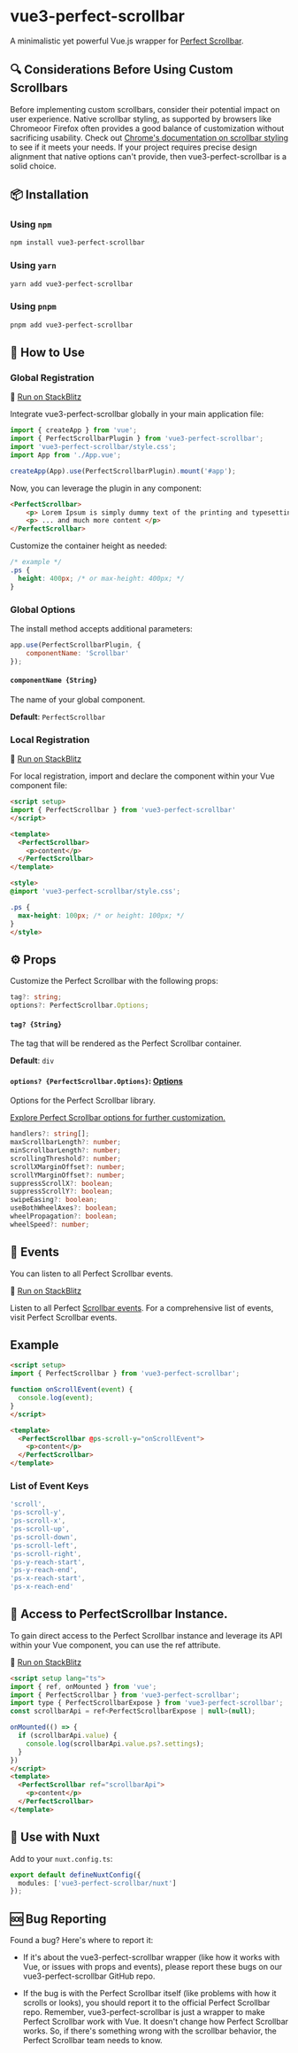 # vue3-perfect-scrollbar
A minimalistic yet powerful Vue.js wrapper for [Perfect Scrollbar](https://perfectscrollbar.com/).

## 🔍 Considerations Before Using Custom Scrollbars
Before implementing custom scrollbars, consider their potential impact on user experience. Native scrollbar styling, as supported by browsers like Chromeoor Firefox often provides a good balance of customization without sacrificing usability. Check out [Chrome's documentation on scrollbar styling](https://chat.openai.com/#:~:text=Chrome%27s%20documentation%20on%20scrollbar%20styling) to see if it meets your needs. If your project requires precise design alignment that native options can't provide, then vue3-perfect-scrollbar is a solid choice.

## 📦 Installation

### Using `npm`

```sh
npm install vue3-perfect-scrollbar
```

### Using `yarn`

```sh
yarn add vue3-perfect-scrollbar
```

### Using `pnpm`
```sh
pnpm add vue3-perfect-scrollbar
```

## 🔌 How to Use 

### Global Registration
🚀 [Run on StackBlitz](https://stackblitz.com/edit/vitejs-vite-xpb5dl?file=src%2FApp.vue)

Integrate vue3-perfect-scrollbar globally in your main application file:

```js
import { createApp } from 'vue';
import { PerfectScrollbarPlugin } from 'vue3-perfect-scrollbar';
import 'vue3-perfect-scrollbar/style.css';
import App from './App.vue';

createApp(App).use(PerfectScrollbarPlugin).mount('#app');
```

Now, you can leverage the plugin in any component:

```html
<PerfectScrollbar>
    <p> Lorem Ipsum is simply dummy text of the printing and typesetting industry. </p>
    <p> ... and much more content </p>
</PerfectScrollbar>
```

Customize the container height as needed:

```css
/* example */
.ps {
  height: 400px; /* or max-height: 400px; */
}
```

### Global Options

The install method accepts additional parameters:

```js
app.use(PerfectScrollbarPlugin, {
    componentName: 'Scrollbar'
});
```

#### `componentName {String}`
The name of your global component.

**Default**: `PerfectScrollbar`

### Local Registration
🚀 [Run on StackBlitz](hhttps://stackblitz.com/edit/vitejs-vite-uszgyc?file=src%2FApp.vue)

For local registration, import and declare the component within your Vue component file:

```html
<script setup>
import { PerfectScrollbar } from 'vue3-perfect-scrollbar'
</script>

<template>
  <PerfectScrollbar>
    <p>content</p>
  </PerfectScrollbar>
</template>

<style>
@import 'vue3-perfect-scrollbar/style.css';

.ps {
  max-height: 100px; /* or height: 100px; */
}
</style>
```

## ⚙️ Props 

Customize the Perfect Scrollbar with the following props:

```ts
tag?: string;
options?: PerfectScrollbar.Options;
```

#### `tag? {String}`
The tag that will be rendered as the Perfect Scrollbar container.

**Default**: `div`

#### `options? {PerfectScrollbar.Options}`: [Options](https://perfectscrollbar.com/options.html)
Options for the Perfect Scrollbar library.

[Explore Perfect Scrollbar options for further customization.](https://perfectscrollbar.com/options.html)
```ts
handlers?: string[];
maxScrollbarLength?: number;
minScrollbarLength?: number;
scrollingThreshold?: number;
scrollXMarginOffset?: number;
scrollYMarginOffset?: number;
suppressScrollX?: boolean;
suppressScrollY?: boolean;
swipeEasing?: boolean;
useBothWheelAxes?: boolean;
wheelPropagation?: boolean;
wheelSpeed?: number;
```

## 🔄 Events
You can listen to all Perfect Scrollbar events.

🚀 [Run on StackBlitz](https://stackblitz.com/edit/vitejs-vite-p6a2i7?embed=1&file=src%2FApp.vue)

Listen to all Perfect [Scrollbar events](https://perfectscrollbar.com/events.html). For a comprehensive list of events, visit Perfect Scrollbar events.
## Example
```html
<script setup>
import { PerfectScrollbar } from 'vue3-perfect-scrollbar';

function onScrollEvent(event) {
  console.log(event);
}
</script>

<template>
  <PerfectScrollbar @ps-scroll-y="onScrollEvent">
    <p>content</p>
  </PerfectScrollbar>
</template>
```

### List of Event Keys

```ts
'scroll',
'ps-scroll-y',
'ps-scroll-x',
'ps-scroll-up',
'ps-scroll-down',
'ps-scroll-left',
'ps-scroll-right',
'ps-y-reach-start',
'ps-y-reach-end',
'ps-x-reach-start',
'ps-x-reach-end'
```

## 🧩 Access to PerfectScrollbar Instance.

To gain direct access to the Perfect Scrollbar instance and leverage its API within your Vue component, you can use the ref attribute.

🚀 [Run on StackBlitz](https://stackblitz.com/edit/vitejs-vite-mhnwda?file=src%2FApp.vue)

```html
<script setup lang="ts">
import { ref, onMounted } from 'vue';
import { PerfectScrollbar } from 'vue3-perfect-scrollbar';
import type { PerfectScrollbarExpose } from 'vue3-perfect-scrollbar';
const scrollbarApi = ref<PerfectScrollbarExpose | null>(null);

onMounted(() => {
  if (scrollbarApi.value) {
    console.log(scrollbarApi.value.ps?.settings);
  }
})
</script>
<template>
  <PerfectScrollbar ref="scrollbarApi">
    <p>content</p>
  </PerfectScrollbar>
</template>
```

## 🔌 Use with Nuxt

Add to your `nuxt.config.ts`:

```ts
export default defineNuxtConfig({
  modules: ['vue3-perfect-scrollbar/nuxt']
});
```


## 🆘 Bug Reporting
Found a bug? Here's where to report it:

+ If it's about the vue3-perfect-scrollbar wrapper (like how it works with Vue, or issues with props and events), please report these bugs on our vue3-perfect-scrollbar GitHub repo. 

+ If the bug is with the Perfect Scrollbar itself (like problems with how it scrolls or looks), you should report it to the official Perfect Scrollbar repo. Remember, vue3-perfect-scrollbar is just a wrapper to make Perfect Scrollbar work with Vue. It doesn't change how Perfect Scrollbar works. So, if there's something wrong with the scrollbar behavior, the Perfect Scrollbar team needs to know.
